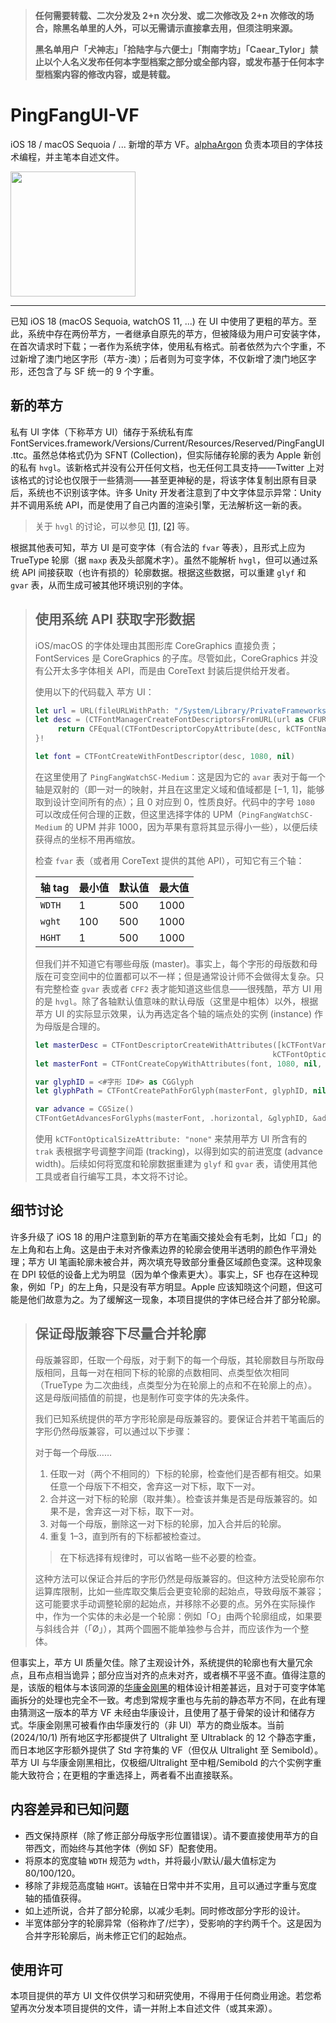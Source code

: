 >   **任何需要转载、二次分发及 2+n 次分发、或二次修改及 2+n 次修改的场合，除黑名单里的人外，可以无需请示直接拿去用，但须注明来源。**
>
>   **黑名单用户「犬神志」「拾陆字与六便士」「荆南字坊」「Caear_Tylor」禁止以个人名义发布任何本字型档案之部分或全部内容，或发布基于任何本字型档案内容的修改内容，或是转载。**

# PingFangUI-VF

iOS 18 / macOS Sequoia / ... 新增的苹方 VF。[alphaArgon](https://github.com/alphaArgon) 负责本项目的字体技术编程，并主笔本自述文件。

<img src="https://github.com/ACT-02/PingFangUI-VF/blob/main/Animation.gif" width="200"/>

---

已知 iOS 18 (macOS Sequoia, watchOS 11, ...) 在 UI 中使用了更粗的苹方。至此，系统中存在两份苹方，一者继承自原先的苹方，但被降级为用户可安装字体，在首次请求时下载；一者作为系统字体，使用私有格式。前者依然为六个字重，不过新增了澳门地区字形（苹方-澳）；后者则为可变字体，不仅新增了澳门地区字形，还包含了与 SF 统一的 9 个字重。

## 新的苹方

私有 UI 字体（下称苹方 UI）储存于系统私有库 FontServices.framework/Versions/Current/Resources/Reserved/PingFangUI.ttc。虽然总体格式仍为 SFNT (Collection)，但实际储存轮廓的表为 Apple 新创的私有 `hvgl`。该新格式并没有公开任何文档，也无任何工具支持——Twitter 上对该格式的讨论也仅限于一些猜测——甚至更神秘的是，将该字体复制出原有目录后，系统也不识别该字体。许多 Unity 开发者注意到了中文字体显示异常：Unity 并不调用系统 API，而是使用了自己内置的渲染引擎，无法解析这一新的表。

>   关于 `hvgl` 的讨论，可以参见 [\[1\]](https://zhuanlan.zhihu.com/p/703335162), [\[2\]](https://zhuanlan.zhihu.com/p/720942264) 等。

根据其他表可知，苹方 UI 是可变字体（有合法的 `fvar` 等表），且形式上应为 TrueType 轮廓（据 `maxp` 表及头部魔术字）。虽然不能解析 `hvgl`，但可以通过系统 API 间接获取（也许有损的）轮廓数据。根据这些数据，可以重建 `glyf` 和 `gvar` 表，从而生成可被其他环境识别的字体。

>   ## 使用系统 API 获取字形数据
>
>   iOS/macOS 的字体处理由其图形库 CoreGraphics 直接负责；FontServices 是 CoreGraphics 的子库。尽管如此，CoreGraphics 并没有公开太多字体相关 API，而是由 CoreText 封装后提供给开发者。
>
>   使用以下的代码载入 苹方 UI：
>
>   ```swift
>   let url = URL(fileURLWithPath: "/System/Library/PrivateFrameworks/FontServices.framework/Versions/A/Resources/Reserved/PingFangUI.ttc")
>   let desc = (CTFontManagerCreateFontDescriptorsFromURL(url as CFURL) as! [CTFontDescriptor]).last {desc in
>        return CFEqual(CTFontDescriptorCopyAttribute(desc, kCTFontNameAttribute), ".PingFangWatchSC-Medium" as CFString)
>   }!
>
>   let font = CTFontCreateWithFontDescriptor(desc, 1080, nil)
>   ```
>
>   在这里使用了 `PingFangWatchSC-Medium`：这是因为它的 `avar` 表对于每一个轴是双射的（即一对一的映射，并且在这里定义域和值域都是 \[−1, 1\]，能够取到设计空间所有的点）；且 0 对应到 0，性质良好。代码中的字号 `1080` 可以改成任何合理的正数，但这里选择字体的 UPM（`PingFangWatchSC-Medium` 的 UPM 并非 1000，因为苹果有意将其显示得小一些），以便后续获得点的坐标不用再缩放。
>
>   检查 `fvar` 表（或者用 CoreText 提供的其他 API），可知它有三个轴：
>
>   | 轴 tag | 最小值 | 默认值 | 最大值 |
>   | --- | --- | --- | --- |
>   | `WDTH` | 1 | 500 | 1000 |
>   | `wght` | 100 | 500 | 1000 |
>   | `HGHT` | 1 | 500 | 1000 |
>
>   但我们并不知道它有哪些母版 (master)。事实上，每个字形的母版数和母版在可变空间中的位置都可以不一样；但是通常设计师不会做得太复杂。只有完整检查 `gvar` 表或者 `CFF2` 表才能知道这些信息——很残酷，苹方 UI 用的是 `hvgl`。除了各轴默认值意味的默认母版（这里是中粗体）以外，根据苹方 UI 的实际显示效果，认为再选定各个轴的端点处的实例 (instance) 作为母版是合理的。
>
>   ```swift
>   let masterDesc = CTFontDescriptorCreateWithAttributes([kCTFontVariationAttribute: <#轴值字典#>,
>                                                        kCTFontOpticalSizeAttribute: "none"] as CFDictionary)
>   let masterFont = CTFontCreateCopyWithAttributes(font, 1080, nil, masterDesc)
>
>   var glyphID = <#字形 ID#> as CGGlyph
>   let glyphPath = CTFontCreatePathForGlyph(masterFont, glyphID, nil)
>
>   var advance = CGSize()
>   CTFontGetAdvancesForGlyphs(masterFont, .horizontal, &glyphID, &advance, 1)
>   ```
>
>   使用 `kCTFontOpticalSizeAttribute: "none"` 来禁用苹方 UI 所含有的 `trak` 表根据字号调整字间距 (tracking)，以得到如实的前进宽度 (advance width)。后续如何将宽度和轮廓数据重建为 `glyf` 和 `gvar` 表，请使用其他工具或者自行编写工具，本文将不讨论。

## 细节讨论

许多升级了 iOS 18 的用户注意到新的苹方在笔画交接处会有毛刺，比如「口」的左上角和右上角。这是由于未对齐像素边界的轮廓会使用半透明的颜色作平滑处理；苹方 UI 笔画轮廓未被合并，两次填充导致部分重叠区域颜色变深。这种现象在 DPI 较低的设备上尤为明显（因为单个像素更大）。事实上，SF 也存在这种现象，例如「P」的左上角，只是没有苹方明显。Apple 应该知晓这个问题，但这可能是他们故意为之。为了缓解这一现象，本项目提供的字体已经合并了部分轮廓。

>   ## 保证母版兼容下尽量合并轮廓
>
>   母版兼容即，任取一个母版，对于剩下的每一个母版，其轮廓数目与所取母版相同，且每一对在相同下标的轮廓的点数相同、点类型依次相同（TrueType 为二次曲线，点类型分为在轮廓上的点和不在轮廓上的点）。这是母版间插值的前提，也是制作可变字体的先决条件。
>
>   我们已知系统提供的苹方字形轮廓是母版兼容的。要保证合并若干笔画后的字形仍然母版兼容，可以通过以下步骤：
>
>   对于每一个母版……
>
>   1.  任取一对（两个不相同的）下标的轮廓，检查他们是否都有相交。如果任意一个母版下不相交，舍弃这一对下标，取下一对。
>   2.  合并这一对下标的轮廓（取并集）。检查该并集是否是母版兼容的。如果不是，舍弃这一对下标，取下一对。
>   3.  对每一个母版，删除这一对下标的轮廓，加入合并后的轮廓。
>   4.  重复 1–3，直到所有的下标都被检查过。
>
>   >   在下标选择有规律时，可以省略一些不必要的检查。
>
>   这种方法可以保证合并后的字形仍然是母版兼容的。但这种方法受轮廓布尔运算库限制，比如一些库取交集后会更变轮廓的起始点，导致母版不兼容；这可能要求手动调整轮廓的起始点，并移除不必要的点。另外在实际操作中，作为一个实体的未必是一个轮廓：例如「O」由两个轮廓组成，如果要与斜线合并（「Ø」），其两个圆圈不能单独参与合并，而应该作为一个整体。

但事实上，苹方 UI 质量欠佳。除了主观设计外，系统提供的轮廓也有大量冗余点，且布点相当诡异；部分应当对齐的点未对齐，或者横不平竖不直。值得注意的是，该版的粗体与本该同源的[华康金刚黑](https://www.dynacw.com.cn/king/)的粗体设计相差甚远，且对于可变字体笔画拆分的处理也完全不一致。考虑到常规字重也与先前的静态苹方不同，在此有理由猜测这一版本的苹方 VF 未经由华康设计，且使用了基于骨架的设计和储存方式。华康金刚黑可被看作由华康发行的（非 UI）苹方的商业版本。当前 (2024/10/1) 所有地区字形都提供了 Ultralight 至 Ultrablack 的 12 个静态字重，而日本地区字形额外提供了 Std 字符集的 VF（但仅从 Ultralight 至 Semibold）。苹方 UI 与华康金刚黑相比，仅极细/Ultralight 至中粗/Semibold 的六个实例字重能大致符合；在更粗的字重选择上，两者看不出直接联系。

## 内容差异和已知问题

-   西文保持原样（除了修正部分母版字形位置错误）。请不要直接使用苹方的自带西文，而始终与其他字体（例如 SF）配套使用。
-   将原本的宽度轴 `WDTH` 规范为 `wdth`，并将最小/默认/最大值标定为 80/100/120。
-   移除了非规范高度轴 `HGHT`。该轴在日常中并不实用，且可以通过字重与宽度轴的插值获得。
-   如上述所说，合并了部分轮廓，以减少毛刺。同时修改部分字形的设计。
-   半宽体部分字的轮廓异常（俗称炸了/烂字），受影响的字约两千个。这是因为合并字形轮廓后，尚未修正它们的起始点。

## 使用许可

本项目提供的苹方 UI 文件仅供学习和研究使用，不得用于任何商业用途。若您希望再次分发本项目提供的文件，请一并附上本自述文件（或其来源）。
